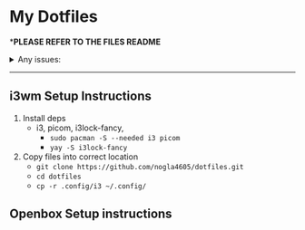 # My Dotfiles

***PLEASE REFER TO THE FILES README**

<details>
<summary>Any issues:</summary>
<br>
- Discord: Nogla#4605
  <br>
- Email: noahmk4605@protonmail.com
</details>

---
## i3wm Setup Instructions
1. Install deps
	- i3, picom, i3lock-fancy, 
		- `sudo pacman -S --needed i3 picom`
		- `yay -S i3lock-fancy`
2. Copy files into correct location
	- `git clone https://github.com/nogla4605/dotfiles.git`
	- `cd dotfiles`
	- `cp -r .config/i3 ~/.config/`

## Openbox Setup instructions
